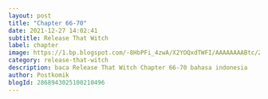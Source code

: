 ```yaml
---
layout: post 
title: "Chapter 66-70"
date: 2021-12-27 14:02:41
subtitle: Release That Witch
label: chapter
image: https://1.bp.blogspot.com/-8HbPFi_4zwA/X2YOQxdTWFI/AAAAAAAABtc/ZjC0JIX7L0U2HaOAmowwAI8VFU6UIeuVwCLcBGAsYHQ/s72-c/rtw-794747-eGILJ7Is.jpg
category: release-that-witch
description: baca Release That Witch Chapter 66-70 bahasa indonesia 
author: Postkomik
blogId: 2868943025100210496
---
```

